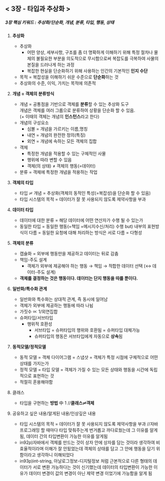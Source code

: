 ## < 3장 - 타입과 추상화 >
##### 3장 핵심 키워드 : 추상화/단순화, 개념, 분류, 타입, 행동, 상태
1. **추상화**
    + 추상화
      + 어떤 양상, 세부사항, 구조를 좀 더 명확하게 이해하기 위해 특정 절차나 물체의 불필요한 부분을 의도적으로 무시함으로써 복잡도를 극복하여 사물의 본질을 드러나게 하는 과정
      + 복잡한 현실을 단순화하기 위해 사용하는 인간의 기본적인 **인지 수단**
    + 목적 = 복잡성을 이해하기 쉬운 수준으로 **단순화**하는 것
    + 추상화의 수준, 이익, 가치는 목적에 의존적


2. **개념 = 객체의 분류방식**
    + 개념 = 공통점을 기반으로 객체를 **분류**할 수 있는 추상화 도구   
      개념은 객체를 여러 그룹으로 분류하여 상황을 단순화 할 수 있음.   
        (+ 이때의 객체는 개념의 **인스턴스**라고 한다)
    + 개념의 구성요소
      + 심볼 = 개념을 가르키는 이름,명칭
      + 내연 = 개념의 완전한 정의(특징)
      + 외연 = 개념에 속하는 모든 객체의 집합
    + 객체 
      + 특정한 개념을 적용할 수 있는 구체적인 사물 
      + 행위에 따라 변할 수 있음
      + 객체(의 상태) ≠ 객체의 행동(=데이터)
    + 분류 = 객체에 특정한 개념을 적용하는 작업
   


3. **객체의 타입**
    + 타입 ≓ 개념 = 추상화(객체의 동적인 특성(=복잡성)을 단순화 할 수 있음)
    + 타입 시스템의 목적 = 데이터가 잘 못 사용되지 않도록 제약사항을 부과


4. **데이터 타입**
   + 데이터에 대한 분류 = 해당 데이터에 어떤 연산자가 수행 될 수 있는가
   + 동일한 타입 = 동일한 행동(=책임 =메시지수신/처리) 수행
     but) 내부의 표현방식이 다름 = 동일한 요청에 대해 처리하는 방식은 서로 다름 = 다형성


5. **객체의 분류**
   + 캡슐화 = 외부에 행동만을 제공하고 데이터는 뒤로 감춤
   + 책임-주도 설계
     + 객체가 외부에 제공해야 하는 행동 → 책임 → 적합한 데이터 선택 (↔ 데이터-주도 설계)
   + **객체를 결정하는 것은 행동이다. 데이터는 단지 행동을 따를 뿐이다.**


6. **일반화/특수화 관계**
   + 일반화와 특수화는 상대적 관계, 즉 동시에 일어남
   + 객체가 외부에 제공하는 행동에 따라 나뉨
   + 가짓수 ∝ 1/외연집합 
   + 슈퍼타입/서브타입
     + 행위적 호환성
       + 서브타입 = 슈퍼타입의 행위와 호환됨 = 슈퍼타입 대체가능 
       + 슈퍼타입의 행동은 서브타입에게 자동으로 **상속**됨


7. **동적모델/정적모델**
   + 동적 모델 = 객체 다이어그램 = 스냅샷 = 객체가 특정 시점에 구체적으로 어떤 상태를 가지는가
   + 정적 모델 = 타입 모델 = 객체가 가질 수 있는 모든 상태와 행동을 시간에 독립적으로 표현하는 것
   + 적절히 혼용해야함


8. 클래스
   + 타입을 구현하는 **방법** 中 1   //**클래스≓객체**

0. 공유하고 싶은 내용/알게된 내용/인상깊은 내용
   + 타입 시스템의 목적 = 데이터가 잘 못 사용되지 않도록 제약사항을 부과    //자바 프로그래밍 할 때마다 타입 맞춰주는게 번거롭고 까다로웠는데 그 이유를 알게됨, 데이터 간의 타입변환이 가능한 이유를 알게됨
   + in92p)자바에서 객체를 만드는 것이 상자 안에 상자를 담는 것이라 생각하여 비효율적이라며 이해가 잘 안됬었는데 객체의 상태를 담고 그 안에 행동을 담기 위함이라고 생각하니 이해되었다
   + in93p)int-string, 아날로그정보-디지털정보 처럼 근본적으로 다른 형태의 데이터가 서로 변환 가능하다는 것이 신기했는데 데이터의 타입변환이 가능한 이유가 데이터 변경이 값의 변경이 아닌 제약 변경 이었기에 가능함을 알게 됨